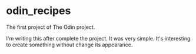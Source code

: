 # odin_recipes

The first project of The Odin project.

I'm writing this after complete the project. It was very simple.
It's interesting to create something without change its appearance.